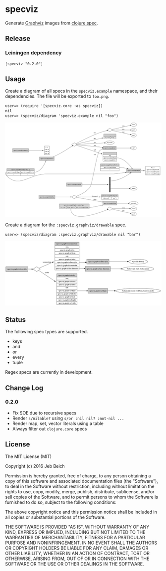 # specviz

Generate [Graphviz](www.graphviz.org) images from [clojure.spec](https://clojure.org/about/spec).

## Release

### Leiningen dependency

```
[specviz "0.2.0"]
```

## Usage

Create a diagram of all specs in the `specviz.example` namespace, and their
dependencies. The file will be exported to `foo.png`.

```
user=> (require '[specviz.core :as specviz])
nil
user=> (specviz/diagram 'specviz.example nil "foo")
```

![Image](foo.png)

Create a diagram for the `:specviz.graphviz/drawable` spec.

```
user=> (specviz/diagram :specviz.graphviz/drawable nil "bar")
```

![Image](bar.png)

## Status

The following spec types are supported.

* keys
* and
* or
* every
* tuple

Regex specs are currently in development.

## Change Log

### 0.2.0

* Fix SOE due to recursive specs
* Render `s/nilable?` using `s/or :nil nil? :not-nil ...`
* Render map, set, vector literals using a table
* Always filter out `clojure.core` specs

## License

The MIT License (MIT)

Copyright (c) 2016 Jeb Beich

Permission is hereby granted, free of charge, to any person obtaining
a copy of this software and associated documentation files (the
"Software"), to deal in the Software without restriction, including
without limitation the rights to use, copy, modify, merge, publish,
distribute, sublicense, and/or sell copies of the Software, and to
permit persons to whom the Software is furnished to do so, subject to
the following conditions:

The above copyright notice and this permission notice shall be
included in all copies or substantial portions of the Software.

THE SOFTWARE IS PROVIDED "AS IS", WITHOUT WARRANTY OF ANY KIND,
EXPRESS OR IMPLIED, INCLUDING BUT NOT LIMITED TO THE WARRANTIES OF
MERCHANTABILITY, FITNESS FOR A PARTICULAR PURPOSE AND NONINFRINGEMENT.
IN NO EVENT SHALL THE AUTHORS OR COPYRIGHT HOLDERS BE LIABLE FOR ANY
CLAIM, DAMAGES OR OTHER LIABILITY, WHETHER IN AN ACTION OF CONTRACT,
TORT OR OTHERWISE, ARISING FROM, OUT OF OR IN CONNECTION WITH THE
SOFTWARE OR THE USE OR OTHER DEALINGS IN THE SOFTWARE.
